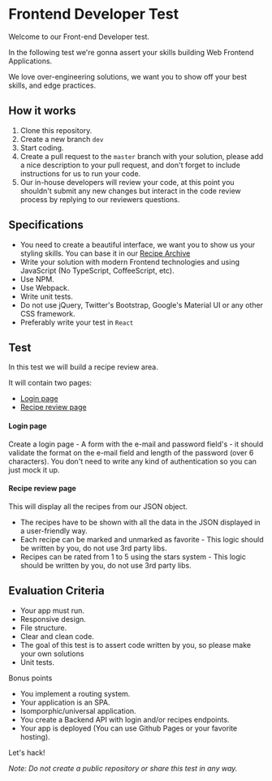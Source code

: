 Frontend Developer Test
=============================================
Welcome to our Front-end Developer test.

In the following test we're gonna assert your skills building Web Frontend Applications.

We love over-engineering solutions, we want you to show off your best skills, and edge practices.


How it works
------------
1. Clone this repository.
2. Create a new branch `dev`
3. Start coding.
4. Create a pull request to the `master` branch with your solution, please add a nice description to your pull request, and don't forget to include instructions for us to run your code.
5. Our in-house developers will review your code, at this point you shouldn't submit any new changes but interact in the code review process by replying to our reviewers questions.

Specifications
------------
- You need to create a beautiful interface, we want you to show us your styling skills. You can base it in our [Recipe Archive](https://www.goreadymade.com/recipe-archive)
- Write your solution with modern Frontend technologies and using JavaScript (No TypeScript, CoffeeScript, etc).
- Use NPM.
- Use Webpack.
- Write unit tests.
- Do not use jQuery, Twitter's Bootstrap, Google's Material UI or any other CSS framework.
- Preferably write your test in `React`

Test
--------

In this test we will build a recipe review area.

It will contain two pages:

- [Login page](#login-page)
- [Recipe review page](#recipe-review-page)

#### Login page

Create a login page - A form with the e-mail and password field's - it should validate the format on the e-mail field and length of the password (over 6 characters). You don't need to write any kind of authentication so you can just mock it up.

#### Recipe review page

This will display all the recipes from our JSON object.

- The recipes have to be shown with all the data in the JSON displayed in a user-friendly way.
- Each recipe can be marked and unmarked as favorite - This logic should be written by you, do not use 3rd party libs.
- Recipes can be rated from 1 to 5 using the stars system - This logic should be written by you, do not use 3rd party libs.

Evaluation Criteria
-------------------

- Your app must run.
- Responsive design.
- File structure.
- Clear and clean code.
- The goal of this test is to assert code written by you, so please make your own solutions
- Unit tests.

Bonus points

- You implement a routing system. 
- Your application is an SPA.
- Isomporphic/universal application.
- You create a Backend API with login and/or recipes endpoints.
- Your app is deployed (You can use Github Pages or your favorite hosting).

Let's hack!

_Note: Do not create a public repository or share this test in any way._
